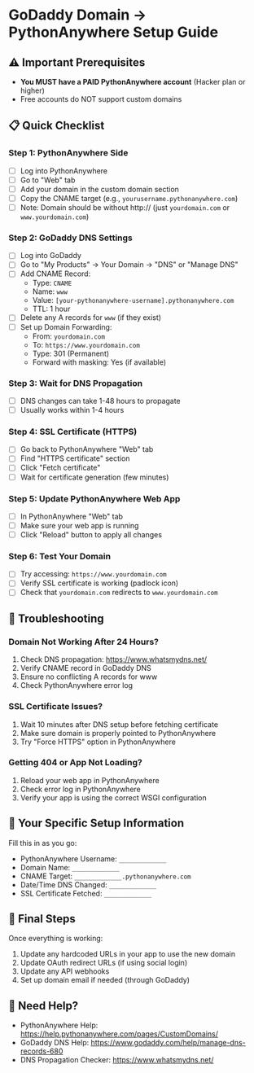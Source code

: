# GoDaddy Domain → PythonAnywhere Setup Guide

## ⚠️ Important Prerequisites
- **You MUST have a PAID PythonAnywhere account** (Hacker plan or higher)
- Free accounts do NOT support custom domains

## 📋 Quick Checklist

### Step 1: PythonAnywhere Side
- [ ] Log into PythonAnywhere
- [ ] Go to "Web" tab
- [ ] Add your domain in the custom domain section
- [ ] Copy the CNAME target (e.g., `yourusername.pythonanywhere.com`)
- [ ] Note: Domain should be without http:// (just `yourdomain.com` or `www.yourdomain.com`)

### Step 2: GoDaddy DNS Settings
- [ ] Log into GoDaddy
- [ ] Go to "My Products" → Your Domain → "DNS" or "Manage DNS"
- [ ] Add CNAME Record:
  - Type: `CNAME`
  - Name: `www`
  - Value: `[your-pythonanywhere-username].pythonanywhere.com`
  - TTL: 1 hour
- [ ] Delete any A records for `www` (if they exist)
- [ ] Set up Domain Forwarding:
  - From: `yourdomain.com`
  - To: `https://www.yourdomain.com`
  - Type: 301 (Permanent)
  - Forward with masking: Yes (if available)

### Step 3: Wait for DNS Propagation
- [ ] DNS changes can take 1-48 hours to propagate
- [ ] Usually works within 1-4 hours

### Step 4: SSL Certificate (HTTPS)
- [ ] Go back to PythonAnywhere "Web" tab
- [ ] Find "HTTPS certificate" section
- [ ] Click "Fetch certificate"
- [ ] Wait for certificate generation (few minutes)

### Step 5: Update PythonAnywhere Web App
- [ ] In PythonAnywhere "Web" tab
- [ ] Make sure your web app is running
- [ ] Click "Reload" button to apply all changes

### Step 6: Test Your Domain
- [ ] Try accessing: `https://www.yourdomain.com`
- [ ] Verify SSL certificate is working (padlock icon)
- [ ] Check that `yourdomain.com` redirects to `www.yourdomain.com`

## 🔧 Troubleshooting

### Domain Not Working After 24 Hours?
1. Check DNS propagation: https://www.whatsmydns.net/
2. Verify CNAME record in GoDaddy DNS
3. Ensure no conflicting A records for www
4. Check PythonAnywhere error log

### SSL Certificate Issues?
1. Wait 10 minutes after DNS setup before fetching certificate
2. Make sure domain is properly pointed to PythonAnywhere
3. Try "Force HTTPS" option in PythonAnywhere

### Getting 404 or App Not Loading?
1. Reload your web app in PythonAnywhere
2. Check error log in PythonAnywhere
3. Verify your app is using the correct WSGI configuration

## 📝 Your Specific Setup Information

Fill this in as you go:
- PythonAnywhere Username: `_____________`
- Domain Name: `_____________`
- CNAME Target: `_____________.pythonanywhere.com`
- Date/Time DNS Changed: `_____________`
- SSL Certificate Fetched: `_____________`

## 🚀 Final Steps

Once everything is working:
1. Update any hardcoded URLs in your app to use the new domain
2. Update OAuth redirect URLs (if using social login)
3. Update any API webhooks
4. Set up domain email if needed (through GoDaddy)

## 📧 Need Help?

- PythonAnywhere Help: https://help.pythonanywhere.com/pages/CustomDomains/
- GoDaddy DNS Help: https://www.godaddy.com/help/manage-dns-records-680
- DNS Propagation Checker: https://www.whatsmydns.net/